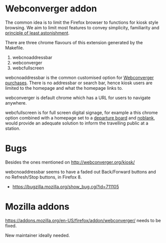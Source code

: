# Webconverger addon

The common idea is to limit the Firefox browser to functions for kiosk style
browsing. We aim to limit most features to convey simplicity, familiarity and
[principle of least
astonishment](http://en.wikipedia.org/wiki/Principle_of_least_astonishment).

There are three chrome flavours of this extension generated by the Makefile.

1. webcnoaddressbar
2. webconverger
3. webcfullscreen

webcnoaddressbar is the common customised option for [Webconverger
purchases](http://webconverger.com/buy). There is no addressbar or search bar,
hence kiosk users are limited to the homepage and what the homepage links to.

webconverger is default chrome which has a URL for users to navigate anywhere.

webcfullscreen is for full screen digital signage, for example a this chrome
option combined with a homepage set to a [departure
board](http://traintimes.org.uk/live/PAD) and [noblank](webcfullscreen), would
provide an adequate solution to inform the travelling public at a station.

# Bugs

Besides the ones mentioned on <http://webconverger.org/kiosk/>

webcnoaddressbar seems to have a faded out Back/Forward buttons and no Refresh/Stop buttons, in Firefox 8.

* <https://bugzilla.mozilla.org/show_bug.cgi?id=711105>

# Mozilla addons

<https://addons.mozilla.org/en-US/firefox/addon/webconverger/> needs to be fixed.

New maintainer ideally needed.
